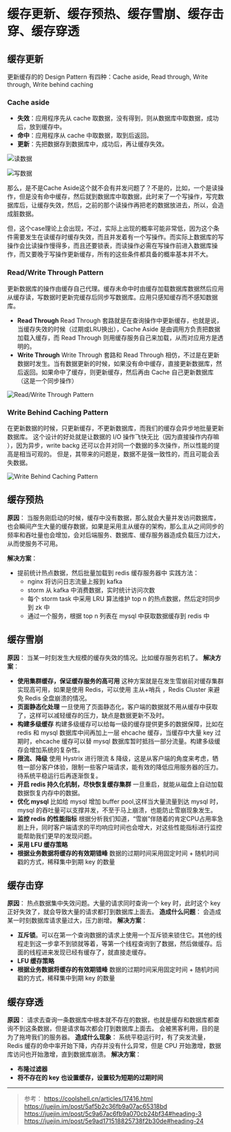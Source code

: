 # 缓存更新、缓存预热、缓存雪崩、缓存击穿、缓存穿透

## 缓存更新
更新缓存的的 Design Pattern 有四种：Cache aside, Read through, Write through, Write behind caching

### Cache aside
- **失效**：应用程序先从 cache 取数据，没有得到，则从数据库中取数据，成功后，放到缓存中。
- **命中**：应用程序从 cache 中取数据，取到后返回。
- **更新**：先把数据存到数据库中，成功后，再让缓存失效。

![读数据](images/Cache-Aside-Design-Pattern-Flow-Diagram-e1470471723210.png)

![写数据](images/Updating-Data-using-the-Cache-Aside-Pattern-Flow-Diagram-1-e1470471761402.png)

那么，是不是Cache Aside这个就不会有并发问题了？不是的，比如，一个是读操作，但是没有命中缓存，然后就到数据库中取数据，此时来了一个写操作，写完数据库后，让缓存失效，然后，之前的那个读操作再把老的数据放进去，所以，会造成脏数据。

但，这个case理论上会出现，不过，实际上出现的概率可能非常低，因为这个条件需要发生在读缓存时缓存失效，而且并发着有一个写操作。而实际上数据库的写操作会比读操作慢得多，而且还要锁表，而读操作必需在写操作前进入数据库操作，而又要晚于写操作更新缓存，所有的这些条件都具备的概率基本并不大。

### Read/Write Through Pattern
更新数据库的操作由缓存自己代理。缓存未命中时由缓存加载数据库数据然后应用从缓存读，写数据时更新完缓存后同步写数据库。应用只感知缓存而不感知数据库。

- **Read Through**
  Read Through 套路就是在查询操作中更新缓存，也就是说，当缓存失效的时候（过期或LRU换出），Cache Aside 是由调用方负责把数据加载入缓存，而 Read Through 则用缓存服务自己来加载，从而对应用方是透明的。
- **Write Through**
  Write Through 套路和 Read Through 相仿，不过是在更新数据时发生。当有数据更新的时候，如果没有命中缓存，直接更新数据库，然后返回。如果命中了缓存，则更新缓存，然后再由 Cache 自己更新数据库（这是一个同步操作）

![Read/Write Through Pattern](images/460px-Write-through_with_no-write-allocation.svg_.png)

### Write Behind Caching Pattern
在更新数据的时候，只更新缓存，不更新数据库，而我们的缓存会异步地批量更新数据库。
这个设计的好处就是让数据的 I/O 操作飞快无比（因为直接操作内存嘛 ），因为异步，write backg 还可以合并对同一个数据的多次操作，所以性能的提高是相当可观的。
但是，其带来的问题是，数据不是强一致性的，而且可能会丢失数据。

![Write Behind Caching Pattern](images/Write-back_with_write-allocation.png)

## 缓存预热
**原因**：
当服务刚启动的时候，缓存中没有数据，那么就会大量并发访问数据库，也会瞬间产生大量的缓存数据，如果是采用主从缓存的架构，那么主从之间同步的频率和吞吐量也会增加，会对后端服务、数据库、缓存服务器造成负载压力过大，从而使服务不可用。

**解决方案**：
- 提前统计热点数据，然后批量加载到 redis 缓存服务器中
  实践方法：
  - nginx 将访问日志流量上报到 kafka
  - storm 从 kafka 中消费数据，实时统计访问次数
  - 每个 storm task 中采用 LRU 算法维护 top n 的热点数据，然后定时同步到 zk 中
  - 通过一个服务，根据 top n 列表在 mysql 中获取数据缓存到 redis 中

## 缓存雪崩
**原因**：
当某一时刻发生大规模的缓存失效的情况。比如缓存服务宕机了。
**解决方案**：
- **使用集群缓存，保证缓存服务的高可用**
  这种方案就是在发生雪崩前对缓存集群实现高可用，如果是使用 Redis，可以使用 主从+哨兵 ，Redis Cluster 来避免 Redis 全盘崩溃的情况。
- **页面静态化处理**
  一旦使用了页面静态化，客户端的数据就不用从缓存中获取了，这样可以减轻缓存的压力，缺点是数据更新不及时。
- **构建多级缓存**
  构建多级缓存可以给每一级的缓存提供更多的数据保障，比如在 redis 和 mysql 数据库中间再加上一层 ehcache 缓存，当缓存中大量 key 过期时，ehcache 缓存可以替 mysql 数据库暂时抵挡一部分流量。构建多级缓存会增加系统的复杂性。
- **限流、降级**
  使用 Hystrix 进行限流 & 降级，这是从客户端的角度来考虑，牺牲一部分客户体验，限制一些客户端请求，能有效的降低应用服务器的压力。待系统平稳运行后再逐渐恢复。
- **开启 redis 持久化机制，尽快恢复缓存集群**
  一旦重启，就能从磁盘上自动加载数据恢复内存中的数据。
- **优化 mysql**
  比如给 mysql 增加 buffer pool,这样当大量流量到达 mysql 时，mysql 的吞吐量可以支撑并发，不至于马上崩溃，也能防止雪崩现象发生。
- **监控 redis 的性能指标**
  根据分析我们知道，“雪崩”伴随着的肯定CPU占用率急剧上升，同时客户端请求的平均响应时间也会增大，对这些性能指标进行监控能帮助我们更早的发现问题。
- **采用 LFU 缓存策略**
- **根据业务数据将缓存的有效期错峰**
  数据的过期时间采用固定时间 + 随机时间戳的方式，稀释集中到期 key 的数量

## 缓存击穿
**原因**：
热点数据集中失效问题。大量的请求同时查询一个 key 时，此时这个 key 正好失效了，就会导致大量的请求都打到数据库上面去。
**造成什么问题**：
会造成某一时刻数据库请求量过大，压力剧增。
**解决方案**：
- **互斥锁**。可以在第一个查询数据的请求上使用一个互斥锁来锁住它。其他的线程走到这一步拿不到锁就等着，等第一个线程查询到了数据，然后做缓存。后面的线程进来发现已经有缓存了，就直接走缓存。
- **LFU 缓存策略**
- **根据业务数据将缓存的有效期错峰**
  数据的过期时间采用固定时间 + 随机时间戳的方式，稀释集中到期 key 的数量

## 缓存穿透
**原因**：
请求去查询一条数据库中根本就不存在的数据，也就是缓存和数据库都查询不到这条数据，但是请求每次都会打到数据库上面去。
会被黑客利用，目的是为了拖垮我们的服务器。
**造成什么现象**：
系统平稳运行时，有了突发流量，Redis 缓存的命中率开始下降，内存并没有什么异常，但是 CPU 开始激增，数据库访问也开始激增，直到数据库崩溃。
**解决方案**：
- **布隆过滤器**
- **将不存在的 key 也设置缓存，设置较为短期的过期时间**

---
> 参考：
> https://coolshell.cn/articles/17416.html
> https://juejin.im/post/5af5b2c36fb9a07ac65318bd
> https://juejin.im/post/5c9a67ac6fb9a070cb24bf34#heading-3
> https://juejin.im/post/5e9ad171518825738f2b30de#heading-24